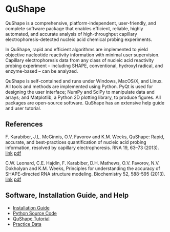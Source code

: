 QuShape
====================================================================
QuShape is a comprehensive, platform-independent, user-friendly, and
complete software package that enables efficient, reliable, highly
automated, and accurate analysis of high-throughput capillary
electrophoresis-detected nucleic acid chemical probing experiments.

In QuShape, rapid and efficient algorithms are implemented to yield
objective nucleotide reactivity information with minimal user
supervision. Capillary electrophoresis data from any class of nucleic
acid reactivity probing experiment – including SHAPE, conventional,
hydroxyl radical, and enzyme-based – can be analyzed.

QuShape is self-contained and runs under Windows, MacOS/X, and Linux.
All tools and methods are implemented using Python. PyQt is used for
designing the user interface; NumPy and SciPy to manipulate data and
arrays; and Matplotlib, a Python 2D plotting library, to produce
figures. All packages are open-source software. QuShape has an
extensive help guide and user tutorial.

 

References
---------------------------------------------------------------------
F. Karabiber, J.L. McGinnis, O.V. Favorov and K.M. Weeks, QuShape:
Rapid, accurate, and best-practices quantification of nucleic acid
probing information, resolved by capillary electrophoresis. RNA 19,
63–73 (2013).  [link](https://www.ncbi.nlm.nih.gov/pubmed/23188808)
[pdf](https://webshare.oasis.unc.edu/weeksgroup/pdf-files/2013_fk_rna.pdf)

C.W. Leonard, C.E. Hajdin, F. Karabiber, D.H. Mathews, O.V. Favorov,
N.V. Dokholyan and K.M. Weeks, Principles for understanding the
accuracy of SHAPE-directed RNA structure modeling. Biochemistry 52,
588-595 (2013).  [link](https://www.ncbi.nlm.nih.gov/pubmed/23316814)
[pdf](https://webshare.oasis.unc.edu/weeksgroup/pdf-files/2013_cl_bch.pdf)

 

Software, Installation Guide, and Help
---------------------------------------------------------------------
* [Installation Guide](https://webshare.oasis.unc.edu/weeksgroup/qushape/QuShape_Installation.pdf)
* [Python Source Code](https://webshare.oasis.unc.edu/weeksgroup/qushape/QuShape_v1.0.zip)
* [QuShape Tutorial](https://webshare.oasis.unc.edu/weeksgroup/qushape/QuShape_Tutorial.pdf)
* [Practice Data](https://webshare.oasis.unc.edu/weeksgroup/qushape/TPP_Practice_Data.zip)
